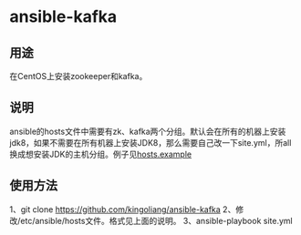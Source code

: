 # ansible-kafka

## 用途
在CentOS上安装zookeeper和kafka。

## 说明
  ansible的hosts文件中需要有zk、kafka两个分组。默认会在所有的机器上安装jdk8，如果不需要在所有机器上安装JDK8，那么需要自己改一下site.yml，所all换成想安装JDK的主机分组。例子见[hosts.example](https://github.com/kingoliang/ansible-kafka/blob/master/hosts.example)

## 使用方法
1、git clone https://github.com/kingoliang/ansible-kafka
2、修改/etc/ansible/hosts文件。格式见上面的说明。
3、ansible-playbook site.yml

